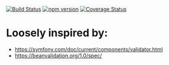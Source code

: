 [![Build Status](https://travis-ci.org/stopsopa/validator.svg?branch=v0.0.76)](https://travis-ci.org/stopsopa/validator)
[![npm version](https://badge.fury.io/js/%40stopsopa%2Fvalidator.svg)](https://badge.fury.io/js/%40stopsopa%2Fvalidator)
[![Coverage Status](https://coveralls.io/repos/github/stopsopa/validator/badge.svg?branch=v0.0.76)](https://coveralls.io/github/stopsopa/validator?branch=v0.0.76)

# Loosely inspired by:
- https://symfony.com/doc/current/components/validator.html
- https://beanvalidation.org/1.0/spec/


